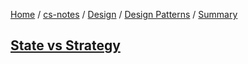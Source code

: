 [Home](https://mengxianbin.github.io) /
[cs-notes](https://mengxianbin.github.io/cs-notes/content) /
[Design](https://mengxianbin.github.io/cs-notes/content/Design) /
[Design Patterns](https://mengxianbin.github.io/cs-notes/content/Design/Design%20Patterns) /
[Summary](https://mengxianbin.github.io/cs-notes/content/Design/Design%20Patterns/Summary)

## [State vs Strategy](https://mengxianbin.github.io/cs-notes/content/Design/Design%20Patterns/Summary/State%20vs%20Strategy)
